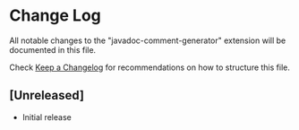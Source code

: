 # Change Log

All notable changes to the "javadoc-comment-generator" extension will be documented in this file.

Check [Keep a Changelog](http://keepachangelog.com/) for recommendations on how to structure this file.

## [Unreleased]

- Initial release